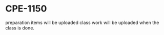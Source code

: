 # CPE-1150

preparation items will be uploaded class work will be uploaded when the class is done. 
